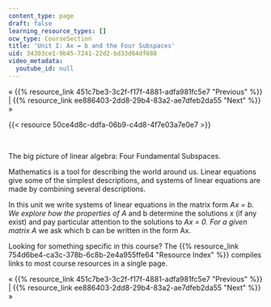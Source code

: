```yaml
---
content_type: page
draft: false
learning_resource_types: []
ocw_type: CourseSection
title: 'Unit I: Ax = b and the Four Subspaces'
uid: 34303ce1-9b45-7241-22d2-bd33d64df688
video_metadata:
  youtube_id: null
---
```

« {{% resource_link 451c7be3-3c2f-f17f-4881-adfa981fc5e7 "Previous" %}} | {{% resource_link ee886403-2dd8-29b4-83a2-ae7dfeb2da55 "Next" %}} »

{{< resource 50ce4d8c-ddfa-06b9-c4d8-4f7e03a7e0e7 >}}

 

The big picture of linear algebra: Four Fundamental Subspaces.

Mathematics is a tool for describing the world around us. Linear equations give some of the simplest descriptions, and systems of linear equations are made by combining several descriptions.

In this unit we write systems of linear equations in the matrix form _Ax = b. We explore how the properties of A_ and b determine the solutions x (if any exist) and pay particular attention to the solutions to _Ax = 0. For a given matrix A_ we ask which b can be written in the form Ax.

Looking for something specific in this course? The {{% resource_link 754d6be4-ca3c-378b-6c8b-2e4a955ffe64 "Resource Index" %}} compiles links to most course resources in a single page.

« {{% resource_link 451c7be3-3c2f-f17f-4881-adfa981fc5e7 "Previous" %}} | {{% resource_link ee886403-2dd8-29b4-83a2-ae7dfeb2da55 "Next" %}} »